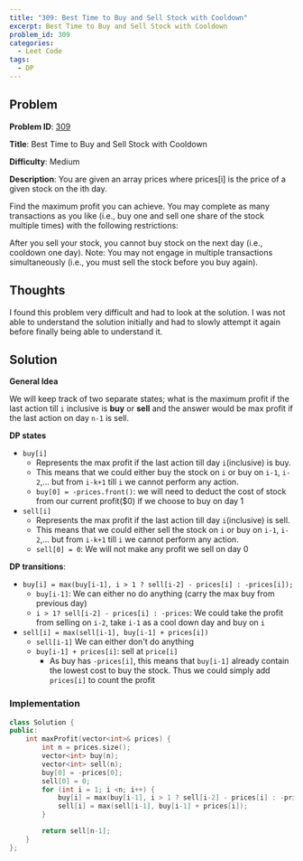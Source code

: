 ```yaml
---
title: "309: Best Time to Buy and Sell Stock with Cooldown"
excerpt: Best Time to Buy and Sell Stock with Cooldown
problem_id: 309 
categories:
  - Leet Code
tags:
  - DP
---
```


## Problem 

**Problem ID**: [309](https://leetcode.com/problems/best-time-to-buy-and-sell-stock-with-cooldown/)

**Title**: Best Time to Buy and Sell Stock with Cooldown

**Difficulty**: Medium

**Description**:
You are given an array prices where prices[i] is the price of a given stock on the ith day.

Find the maximum profit you can achieve. You may complete as many transactions as you like (i.e., buy one and sell one share of the stock multiple times) with the following restrictions:

After you sell your stock, you cannot buy stock on the next day (i.e., cooldown one day).
Note: You may not engage in multiple transactions simultaneously (i.e., you must sell the stock before you buy again).


## Thoughts

I found this problem very difficult and had to look at the solution. I was not able to understand the solution
initially and had to slowly attempt it again  before finally being able to understand it.


## Solution

**General Idea**

We will keep track of two separate states; what is the maximum profit if the last action till `i` inclusive
is **buy** or **sell** and the answer would be max profit if the last action on day `n-1` is sell.

**DP states**

* `buy[i]`
  * Represents the max profit if the last action till day `i`(inclusive) is buy.
  * This means that we could either buy the stock on `i` or buy on `i-1`, `i-2`,... but from  `i-k+1` till `i`
    we cannot perform any action.
  * `buy[0] = -prices.front()`: we will need to deduct the cost of stock from our current profit($0) if we choose
    to buy on day 1
* `sell[i]`
  * Represents the max profit if the last action till day `i`(inclusive) is sell.
  * This means that we could either sell the stock on `i` or buy on `i-1`, `i-2`,... but from  `i-k+1` till `i`
    we cannot perform any action.
  * `sell[0] = 0`: We will not make any profit we sell on day 0
 
**DP transitions**:
* `buy[i] = max(buy[i-1], i > 1 ? sell[i-2] - prices[i] : -prices[i]);`
  * `buy[i-1]`: We can either no do anything (carry the max buy from previous day)
  * `i > 1? sell[i-2] - prices[i] : -prices`: We could take the profit from selling on `i-2`, take `i-1` as a cool down day
    and buy on `i`
* `sell[i] = max(sell[i-1], buy[i-1] + prices[i])`
  * `sell[i-1]` We can either don't do anything
  * `buy[i-1] + prices[i]`: sell at `price[i]`
    * As buy has `-prices[i]`, this means that `buy[i-1]` already contain the lowest cost to buy the stock. Thus we could simply
    add `prices[i]` to count the profit
  


### Implementation

```cpp
class Solution {
public:
    int maxProfit(vector<int>& prices) {
        int n = prices.size();
        vector<int> buy(n);
        vector<int> sell(n);
        buy[0] = -prices[0];
        sell[0] = 0;
        for (int i = 1; i <n; i++) {
            buy[i] = max(buy[i-1], i > 1 ? sell[i-2] - prices[i] : -prices[i]);
            sell[i] = max(sell[i-1], buy[i-1] + prices[i]);
        }

        return sell[n-1];
    }
};
```
